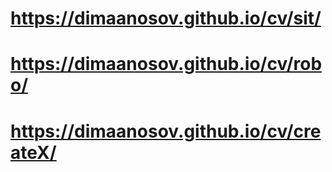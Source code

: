 
# https://dimaanosov.github.io/cv/sit/
# https://dimaanosov.github.io/cv/robo/
# https://dimaanosov.github.io/cv/createX/
